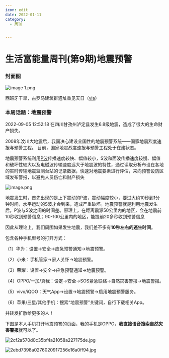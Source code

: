 ```yaml
---
icon: edit
date: 2022-01-11
category:
  - 周刊


---
```


# 生活富能量周刊(第9期)地震预警



### 封面图

![image _1_.png](https://s2.loli.net/2022/09/07/F9qjQnMU8hcb54o.png)

西班牙干旱，古罗马建筑群遗址重见天日（[via](https://cj.sina.com.cn/articles/view/1645705403/621778bb020014etx?finpagefr=p_104&sudaref=www.baidu.com&display=0&retcode=0)）



### 本周话题：地震预警

2022-09-05 12:52:18 在四川甘孜州泸定县发生6.8级地震，造成了很大的生命财产损失。

2008年汶川大地震后，我国决心建设全国性的地震预警系统——国家地震烈度速报与预警工程。 目前，国家地震烈度速报与预警工程处于在建状态。

地震预警系统利用[P波](https://zh.wikipedia.org/wiki/P%E6%B3%A2)传播速度较快、幅值较小，S波和面波传播速度较慢、幅值和破坏性较大以及电磁波传输速度远大于地震波的特性，通过读取分析布设在各地的实时传输地震监测台站的记录数据，快速对地震要素进行评估，来向预警设防区域发布警报，以避免人员伤亡和财产损失

![image.png](https://s2.loli.net/2022/09/08/ZsNPr4BUbAgRChq.png)

地震发生时，首先出现的是上下震动的P波，震动幅度较小，要过大约10秒到1分钟时间，水平运动的S波才会到来，造成严重破坏。地震预警就是利用地震发生后，P波与S波之间的时间差。原理上，在距离震源50公里内的地区，会在地震前10秒收到预警信息；90-100公里内的地区，能提前20多秒收到预警信息

因此从理论上，我们周围如果发生地震，我们差不多有**10秒左右的逃生时间**。



包含各种手机型号的打开方式：

（1）华为：设置→安全→应急预警通知→地震预警。

（2）小米：手机管家→家人关怀→地震预警。

（3）荣耀：设置→安全→应急预警通知→地震预警。

（4）OPPO/一加/真我：设定→安全→SOS紧急联络→自然灾害警报→地震警报。

（5）vivo/iQOO：天气App→设置→地震预警→启用地震预警服务。

（6）苹果/三星/其他手机：搜索“地震预警”关键词，自行下载相关App。

并转发扩散给更多的人！



下图是本人手机打开地震预警的页面，我的手机是OPPO，**我直接语音搜索自然灾害警报**就可以了。



![2cf2a570d0c35bf4a21058a227175de.jpg](https://s2.loli.net/2022/09/08/GDud5HBUNLMQCKW.jpg)

![2ebd7398a0276020917256e16a0ff94.jpg](https://s2.loli.net/2022/09/08/h9p1SabDAsjil5B.jpg)



